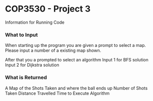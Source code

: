 <H1> COP3530 - Project 3 </h1>
Information for Running Code

<h3> What to Input </h3>
When starting up the program you are given a prompt to select a map.
Please input a number of a existing map shown.

After that you a prompted to select an algorithm
Input 1 for BFS solution
Input 2 for Dijkstra solution

<h3> What is Returned </h3>
A Map of the Shots Taken and where the ball ends up
Number of Shots Taken
Distance Travelled
Time to Execute Algorithm

